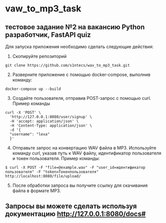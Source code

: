 # vaw_to_mp3_task
## тестовое задание №2 на вакансию Python разработчик, FastAPI quiz

Для запуска приложения необходимо сделать следующие действия:
  1. Скопируйте репозиторий
  ```
  git clone https://github.com/s1ntecs/wav_to_mp3_task.git
  ```
  2. Разверните приложение с помощью docker-compose, выполнив команду:
  ```
  docker-compose up --build
  ```
  3.  Создайте пользователя, отправив POST-запрос с помощью curl. Пример команды
  ```
  curl -X 'POST' \
    'http://127.0.0.1:8080/user/signup' \
    -H 'accept: application/json' \
    -H 'Content-Type: application/json' \
    -d '{
    "username": "lexa"
    }'
  ```
  4. Отправьте запрос на конвертацию WAV файла в MP3. Используйте команду curl, указав путь к WAV файлу, идентификатор пользователя и токен пользователя. Пример команды:
  ```
  $ curl -X POST -F "file=@example.wav" -F "user_id=идентификатор пользователя" -F "token=Токенпользователя" http://localhost:8080/file/upload/
  ```
  5. После обработки запроса вы получите ссылку для скачивания файла в формате MP3.

## Запросы вы можете сделать используя документацию http://127.0.0.1:8080/docs#
